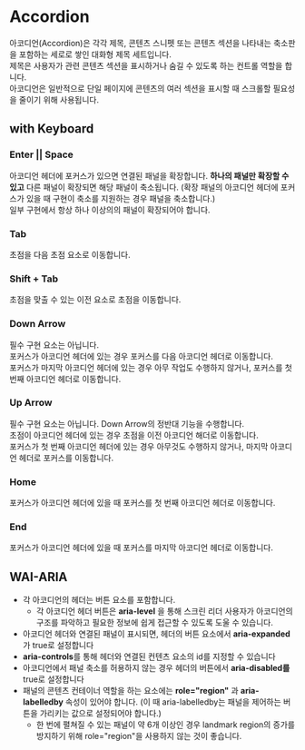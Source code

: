 # Accordion

아코디언(Accordion)은 각각 제목, 콘텐츠 스니펫 또는 콘텐츠 섹션을 나타내는 축소판을 포함하는 세로로 쌓인 대화형 제목 세트입니다.<br>
제목은 사용자가 관련 콘텐츠 섹션을 표시하거나 숨길 수 있도록 하는 컨트롤 역할을 합니다.<br>
아코디언은 일반적으로 단일 페이지에 콘텐츠의 여러 섹션을 표시할 때 스크롤할 필요성을 줄이기 위해 사용됩니다.<br>

## with Keyboard

### Enter || Space

아코디언 헤더에 포커스가 있으면 연결된 패널을 확장합니다. **하나의 패널만 확장할 수 있고** 다른 패널이 확장되면 해당 패널이 축소됩니다.
(확장 패널의 아코디언 헤더에 포커스가 있을 때 구현이 축소를 지원하는 경우 패널을 축소합니다.)
<br>
일부 구현에서 항상 하나 이상의의 패널이 확장되어야 합니다.

### Tab

초점을 다음 초점 요소로 이동합니다.

### Shift + Tab

초점을 맞출 수 있는 이전 요소로 초점을 이동합니다.

### Down Arrow

필수 구현 요소는 아닙니다.<br>
포커스가 아코디언 헤더에 있는 경우 포커스를 다음 아코디언 헤더로 이동합니다.<br>
포커스가 마지막 아코디언 헤더에 있는 경우 아무 작업도 수행하지 않거나, 포커스를 첫 번째 아코디언 헤더로 이동합니다.

### Up Arrow

필수 구현 요소는 아닙니다. Down Arrow의 정반대 기능을 수행합니다.<br>
초점이 아코디언 헤더에 있는 경우 초점을 이전 아코디언 해더로 이동합니다.<br>
포커스가 첫 번째 아코디언 헤더에 있는 경우 아무것도 수행하지 않거나, 마지막 아코디언 헤더로 포커스를 이동합니다.

### Home

포커스가 아코디언 헤더에 있을 때 포커스를 첫 번째 아코디언 헤더로 이동합니다.

### End

포커스가 아코디언 헤더에 있을 때 포커스를 마지막 아코디언 헤더로 이동합니다.

## WAI-ARIA

- 각 아코디언의 헤더는 버튼 요소를 포함합니다.
  - 각 아코디언 헤더 버튼은 **aria-level** 을 통해 스크린 리더 사용자가 아코디언의 구조를 파악하고 필요한 정보에 쉽게 접근할 수 있도록 도울 수 있습니다.
- 아코디언 헤더와 연결된 패널이 표시되면, 헤더의 버튼 요소에서 **aria-expanded**가 true로 설정합니다
- **aria-controls**를 통해 헤더와 연결된 컨텐츠 요소의 id를 지정할 수 있습니다
- 아코디언에서 패널 축소를 허용하지 않는 경우 헤더의 버튼에서 **aria-disabled를** true로 설정합니다
- 패널의 콘텐츠 컨테이너 역할을 하는 요소에는 **role="region"** 과 **aria-labelledby** 속성이 있어야 합니다. (이 때 aria-labelledby는 패널을 제어하는 버튼을 가리키는 값으로 설정되어야 합니다.)
  - 한 번에 펼쳐질 수 있는 패널이 약 6개 이상인 경우 landmark region의 증가를 방지하기 위해 role="region"을 사용하지 않는 것이 좋습니다.
